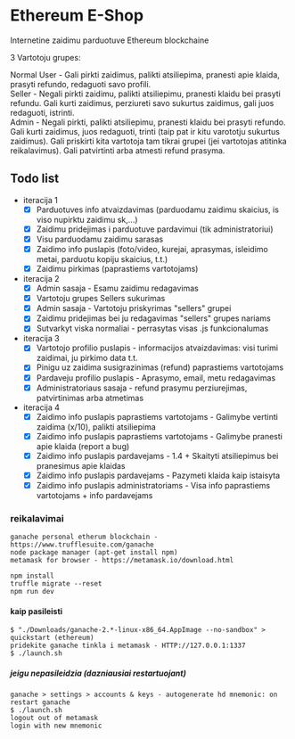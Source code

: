 # Ethereum E-Shop

Internetine zaidimu parduotuve Ethereum blockchaine

3 Vartotoju grupes:  

Normal User - Gali pirkti zaidimus, palikti atsiliepima, pranesti apie klaida, prasyti refundo, redaguoti savo profili.  
Seller - Negali pirkti zaidimu, palikti atsiliepimu, pranesti klaidu bei prasyti refundu. Gali kurti zaidimus, perziureti savo sukurtus zaidimus, gali juos redaguoti, istrinti.  
Admin - Negali pirkti, palikti atsiliepimu, pranesti klaidu bei prasyti refundo. Gali kurti zaidimus, juos redaguoti, trinti (taip pat ir kitu varototju sukurtus zaidimus). Gali priskirti kita vartotoja tam tikrai grupei (jei vartotojas atitinka reikalavimus). Gali patvirtinti arba atmesti refund prasyma. 


## Todo list
* iteracija 1
  * [x] Parduotuves info atvaizdavimas (parduodamu zaidimu skaicius, is viso nupirktu zaidimu sk,...)
  * [x] Zaidimu pridejimas i parduotuve pardavimui (tik administratoriui)
  * [x] Visu parduodamu zaidimu sarasas
  * [x] Zaidimo info puslapis (foto/video, kurejai, aprasymas, isleidimo metai, parduotu kopiju skaicius, t.t.)
  * [x] Zaidimu pirkimas (paprastiems vartotojams)

* iteracija 2
  * [x] Admin sasaja - Esamu zaidimu redagavimas
  * [x] Vartotoju grupes Sellers sukurimas
  * [x] Admin sasaja - Vartotoju priskyrimas "sellers" grupei
  * [x] Zaidimu pridejimas bei ju redagavimas "sellers" grupes nariams
  * [x] Sutvarkyt viska normaliai  - perrasytas visas .js funkcionalumas 

* iteracija 3
  * [x] Vartotojo profilio puslapis - informacijos atvaizdavimas: visi turimi zaidimai, ju pirkimo data t.t. 
  * [x] Pinigu uz zaidima susigrazinimas (refund) paprastiems vartotojams
  * [x] Pardaveju profilio puslapis - Aprasymo, email, metu redagavimas
  * [x] Administratoriaus sasaja - refund prasymu perziurejimas, patvirtinimas arba atmetimas
 
* iteracija 4
  * [x] Zaidimo info puslapis paprastiems vartotojams - Galimybe vertinti zaidima (x/10), palikti atsiliepima
  * [x] Zaidimo info puslapis paprastiems vartotojams - Galimybe pranesti apie klaida (report a bug)
  * [x] Zaidimo info puslapis pardavejams - 1.4 + Skaityti atsiliepimus bei pranesimus apie klaidas
  * [x] Zaidimo info puslapis pardavejams - Pazymeti klaida kaip istaisyta
  * [x] Zaidimo info puslapis administratoriams - Visa info paprastiems vartotojams + info pardavejams

### reikalavimai
```
ganache personal etherum blockchain - https://www.trufflesuite.com/ganache
node package manager (apt-get install npm)
metamask for browser - https://metamask.io/download.html
```		
```
npm install
truffle migrate --reset
npm run dev
```
#### kaip pasileisti
```
$ "./Downloads/ganache-2.*-linux-x86_64.AppImage --no-sandbox" > quickstart (ethereum)
pridekite ganache tinkla i metamask - HTTP://127.0.0.1:1337
$ ./launch.sh
```
##### jeigu nepasileidzia (dazniausiai restartuojant)
```
ganache > settings > accounts & keys - autogenerate hd mnemonic: on
restart ganache
$ ./launch.sh
logout out of metamask
login with new mnemonic
```